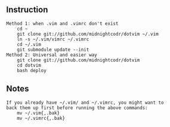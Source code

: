 ## Instruction
	Method 1: when .vim and .vimrc don't exist
		cd ~
		git clone git://github.com/midnightcodr/dotvim ~/.vim
		ln -s ~/.vim/vimrc ~/.vimrc
		cd ~/.vim
		git submodule update --init
	Method 2: Universal and easier way
		git clone git://github.com/midnightcodr/dotvim
		cd dotvim
		bash deploy

## Notes
	If you already have ~/.vim/ and ~/.vimrc, you might want to
	back them up first before running the above commands:
		mv ~/.vim{,.bak}
		mv ~/.vimrc{,.bak}
